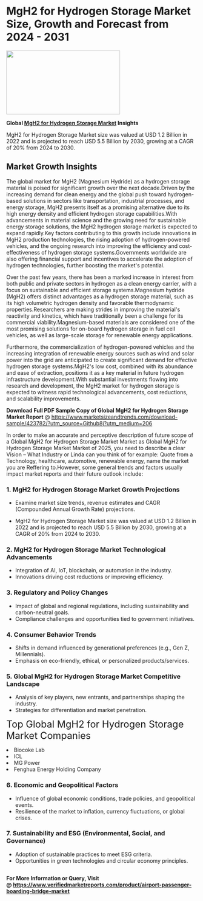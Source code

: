 <H1>MgH2 for Hydrogen Storage Market Size, Growth and Forecast from 2024 - 2031</H1><img class="aligncenter size-medium wp-image-584254" src="https://thirdeyenews.in/wp-content/uploads/2024/09/Global-Market-Research-300x168.jpeg" alt="" width="300" height="168" /><p><strong>Global&nbsp;<a href="https://www.marketsizeandtrends.com/download-sample/423782/?utm_source=Github8j?utm_medium=206">MgH2 for Hydrogen Storage Market</a> Insights</strong></p><p>MgH2 for Hydrogen Storage Market size was valued at USD 1.2 Billion in 2022 and is projected to reach USD 5.5 Billion by 2030, growing at a CAGR of 20% from 2024 to 2030.</p><p><h2>Market Growth Insights</h2> <p>The global market for MgH2 (Magnesium Hydride) as a hydrogen storage material is poised for significant growth over the next decade.Driven by the increasing demand for clean energy and the global push toward hydrogen-based solutions in sectors like transportation, industrial processes, and energy storage, MgH2 presents itself as a promising alternative due to its high energy density and efficient hydrogen storage capabilities.With advancements in material science and the growing need for sustainable energy storage solutions, the MgH2 hydrogen storage market is expected to expand rapidly.Key factors contributing to this growth include innovations in MgH2 production technologies, the rising adoption of hydrogen-powered vehicles, and the ongoing research into improving the efficiency and cost-effectiveness of hydrogen storage systems.Governments worldwide are also offering financial support and incentives to accelerate the adoption of hydrogen technologies, further boosting the market's potential.</p> <p>Over the past few years, there has been a marked increase in interest from both public and private sectors in hydrogen as a clean energy carrier, with a focus on sustainable and efficient storage systems.Magnesium hydride (MgH2) offers distinct advantages as a hydrogen storage material, such as its high volumetric hydrogen density and favorable thermodynamic properties.Researchers are making strides in improving the material's reactivity and kinetics, which have traditionally been a challenge for its commercial viability.Magnesium-based materials are considered one of the most promising solutions for on-board hydrogen storage in fuel cell vehicles, as well as large-scale storage for renewable energy applications.</p> <p>Furthermore, the commercialization of hydrogen-powered vehicles and the increasing integration of renewable energy sources such as wind and solar power into the grid are anticipated to create significant demand for effective hydrogen storage systems.MgH2's low cost, combined with its abundance and ease of extraction, positions it as a key material in future hydrogen infrastructure development.With substantial investments flowing into research and development, the MgH2 market for hydrogen storage is expected to witness rapid technological advancements, cost reductions, and scalability improvements.</p> <p><span class=""><strong>Download Full PDF Sample Copy of Global MgH2 for Hydrogen Storage Market Report</strong> @ <a href="https://www.marketsizeandtrends.com/download-sample/423782/?utm_source=Github8j?utm_medium=206" target="_blank">https://www.marketsizeandtrends.com/download-sample/423782/?utm_source=Github8j?utm_medium=206</a></span></p><p>In order to make an accurate and perceptive description of future scope of a Global&nbsp;MgH2 for Hydrogen Storage Market Market as Global&nbsp;MgH2 for Hydrogen Storage Market Market of 2025, you need to describe a clear Vision &ndash; What Industry or Linda can you think of for example: Quote from a Technology, healthcare, automotive, renewable energy, name the market you are Reffering to.However, some general trends and factors usually impact market reports and their future outlook include:</p><h3>1.&nbsp;<strong>MgH2 for Hydrogen Storage Market Growth Projections</strong></h3><ul><li>Examine market size trends, revenue estimates and CAGR (Compounded Annual Growth Rate) projections.</li><li><p>MgH2 for Hydrogen Storage Market size was valued at USD 1.2 Billion in 2022 and is projected to reach USD 5.5 Billion by 2030, growing at a CAGR of 20% from 2024 to 2030.</p></li></ul><h3>2.&nbsp;<strong>MgH2 for Hydrogen Storage Market Technological Advancements</strong></h3><ul><li>Integration of AI, IoT, blockchain, or automation in the industry.</li><li>Innovations driving cost reductions or improving efficiency.</li></ul><h3>3.&nbsp;<strong>Regulatory and Policy Changes</strong></h3><ul><li>Impact of global and regional regulations, including sustainability and carbon-neutral goals.</li><li>Compliance challenges and opportunities tied to government initiatives.</li></ul><h3>4.&nbsp;<strong>Consumer Behavior Trends</strong></h3><ul><li>Shifts in demand influenced by generational preferences (e.g., Gen Z, Millennials).</li><li>Emphasis on eco-friendly, ethical, or personalized products/services.</li></ul><h3>5.&nbsp;<strong>Global MgH2 for Hydrogen Storage Market Competitive Landscape</strong></h3><ul><li>Analysis of key players, new entrants, and partnerships shaping the industry.</li><li>Strategies for differentiation and market penetration.</li></ul><p data-pm-slice="1 1 []"><span style="color: inherit; font-family: inherit; font-size: 25px;">Top Global MgH2 for Hydrogen Storage Market Companies</span></p><div class="" data-test-id=""><p><li>Biocoke Lab</li><li> ICL</li><li> MG Power</li><li> Fenghua Energy Holding Company</li></p></div><h3>6.&nbsp;<strong>Economic and Geopolitical Factors</strong></h3><ul><li>Influence of global economic conditions, trade policies, and geopolitical events.</li><li>Resilience of the market to inflation, currency fluctuations, or global crises.</li></ul><h3>7.&nbsp;<strong>Sustainability and ESG (Environmental, Social, and Governance)</strong></h3><ul><li>Adoption of sustainable practices to meet ESG criteria.</li><li>Opportunities in green technologies and circular economy principles.</li></ul><h2><strong style="font-size: 14px;">For More Information or Query, Visit @&nbsp;</strong><a style="background-color: #ffffff; font-size: 14px;" href="https://www.marketsizeandtrends.com/report/mgh2-for-hydrogen-storage-market/" target="_blank">https://www.verifiedmarketreports.com/product/airport-passenger-boarding-bridge-market</a></h2>